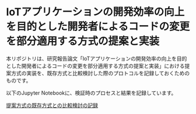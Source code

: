 # IoTアプリケーションの開発効率の向上を目的とした開発者によるコードの変更を部分適用する方式の提案と実装

本リポジトリは、研究報告論文「IoTアプリケーションの開発効率の向上を目的とした開発者によるコードの変更を部分適用する方式の提案と実装」における提案方式の実装を、既存方式と比較検討した際のプロトコルを記録しておくためのものです。

以下のJupyter Notebookに、検証時のプロセスと結果を記録しています。

[提案方式の既存方式との比較検討の記録](./evaluation.ipynb)
